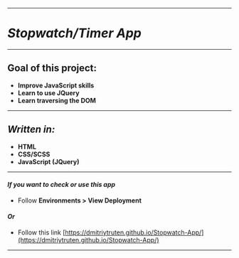 ***
# *Stopwatch/Timer App* 
***
## Goal of this project:
* __Improve JavaScript skills__
* __Learn to use JQuery__
* __Learn traversing the DOM__
***
## *Written in:*
* __HTML__
* __CSS/SCSS__
* __JavaScript (JQuery)__
***
#### _If you want to check or use this app_
* Follow __Environments > View Deployment__  
#### _Or_
* Follow this link [https://dmitriytruten.github.io/Stopwatch-App/](https://dmitriytruten.github.io/Stopwatch-App/)
***